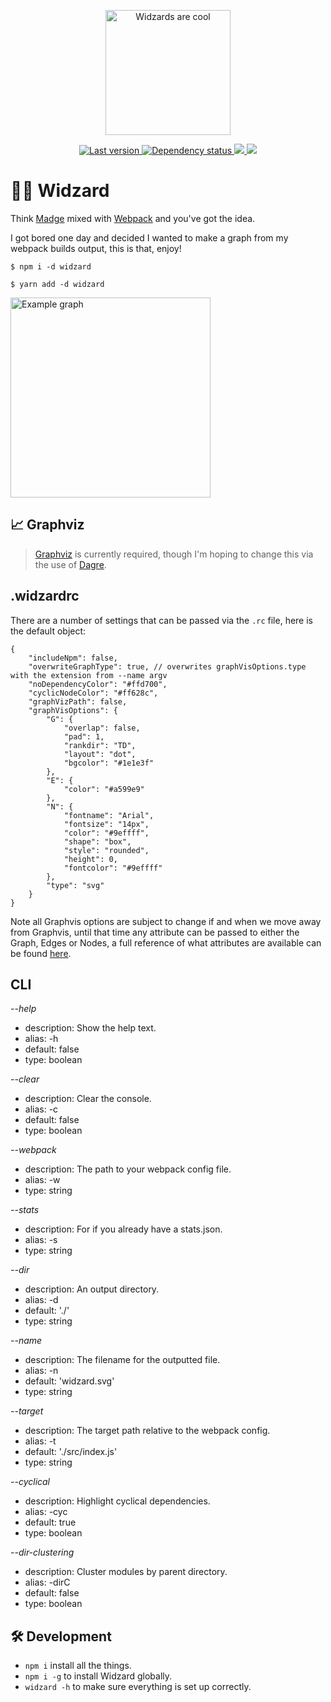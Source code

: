 <p align="center">
	<img alt="Widzards are cool" src="https://media.giphy.com/media/TcdpZwYDPlWXC/giphy.gif" height="200">
</p>

<p align="center">
    <a href="https://www.npmjs.com/package/widzard" target="_blank">
    	<img alt="Last version" src="https://img.shields.io/github/package-json/v/jonathonhawkins92/widzard?style=flat-square" />
    </a>
    <a href="https://david-dm.org/jonathonhawkins92/widzard" target="_blank">
    	<img alt="Dependency status" src="http://img.shields.io/david/jonathonhawkins92/widzard.svg?style=flat-square" />
    </a>
    <a href="https://david-dm.org/jonathonhawkins92/widzard#info=devDependencies" target="_blank">
    	<img alg="Dev Dependencies status" src="http://img.shields.io/david/dev/jonathonhawkins92/widzard.svg?style=flat-square" />
    </a>
    <a href="https://www.npmjs.org/package/widzard" target="_blank">
    	<img alg="NPM Status" src="http://img.shields.io/npm/dm/widzard.svg?style=flat-square" />
    </a>

</p>

# 🧙‍♂️ Widzard

Think [Madge](https://www.npmjs.com/package/madge) mixed with [Webpack](https://webpack.js.org/) and you've got the idea.

I got bored one day and decided I wanted to make a graph from my webpack builds output, this is that, enjoy!

```
$ npm i -d widzard
```

```
$ yarn add -d widzard
```

<img alt="Example graph" src="https://raw.githubusercontent.com/jonathonhawkins92/Widzard/master/example.png" height="320"/>

## 📈 Graphviz

> [Graphviz](http://www.graphviz.org/) is currently required, though I'm hoping to change this via the use of [Dagre](https://github.com/dagrejs/dagre).

## .widzardrc

There are a number of settings that can be passed via the `.rc` file, here is the default object:

```
{
	"includeNpm": false,
	"overwriteGraphType": true, // overwrites graphVisOptions.type with the extension from --name argv
	"noDependencyColor": "#ffd700",
	"cyclicNodeColor": "#ff628c",
	"graphVizPath": false,
	"graphVisOptions": {
		"G": {
			"overlap": false,
			"pad": 1,
			"rankdir": "TD",
			"layout": "dot",
			"bgcolor": "#1e1e3f"
		},
		"E": {
			"color": "#a599e9"
		},
		"N": {
			"fontname": "Arial",
			"fontsize": "14px",
			"color": "#9effff",
			"shape": "box",
			"style": "rounded",
			"height": 0,
			"fontcolor": "#9effff"
		},
		"type": "svg"
	}
}

```

Note all Graphvis options are subject to change if and when we move away from Graphvis, until that time any attribute can be passed to either the Graph, Edges or Nodes, a full reference of what attributes are available can be found [here](https://graphviz.gitlab.io/_pages/doc/info/attrs.html).

## CLI

_--help_

- description: Show the help text.
- alias: -h
- default: false
- type: boolean

_--clear_

- description: Clear the console.
- alias: -c
- default: false
- type: boolean

_--webpack_

- description: The path to your webpack config file.
- alias: -w
- type: string

_--stats_

- description: For if you already have a stats.json.
- alias: -s
- type: string

_--dir_

- description: An output directory.
- alias: -d
- default: './'
- type: string

_--name_

- description: The filename for the outputted file.
- alias: -n
- default: 'widzard.svg'
- type: string

_--target_

- description: The target path relative to the webpack config.
- alias: -t
- default: './src/index.js'
- type: string

_--cyclical_

- description: Highlight cyclical dependencies.
- alias: -cyc
- default: true
- type: boolean

_--dir-clustering_

- description: Cluster modules by parent directory.
- alias: -dirC
- default: false
- type: boolean

## 🛠 Development

- `npm i` install all the things.
- `npm i -g` to install Widzard globally.
- `widzard -h` to make sure everything is set up correctly.
